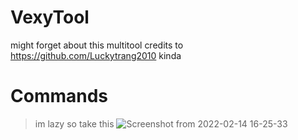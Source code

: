# VexyTool
might forget about this multitool
credits to https://github.com/Luckytrang2010 kinda

# Commands
> im lazy so take this
>![Screenshot from 2022-02-14 16-25-33](https://user-images.githubusercontent.com/97322316/154365850-df34b58f-caa5-41b8-9081-df6913dfcbc9.png)

